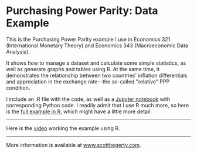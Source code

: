 # Purchasing Power Parity: Data Example
This is the Purchasing Power Parity example I use in Economics 321 (International Monetary Theory) and Economics 343 (Macroeconomic Data Analysis).

It shows how to manage a dataset and calculate some simple statistics, as well as generate graphs and tables using R. At the same time, it demonstrates the relationship between two countries' inflation differentials and appreciation in the exchange rate&mdash;the so-called "relative" PPP condition.

I include an .R file with the code, as well as a [Jupyter notebook](https://github.com/hegerty/PPP_Example/blob/main/PPP_321.ipynb) with corresponding Python code. I readily admit that I use R much more, so here is the [full example in R](https://github.com/hegerty/PPP_Example/blob/main/PPP_Example.md), which might have a little more detail.

***
Here is the [video](https://youtu.be/vbzOBzOZevg) working the example using R.

***
More information is available at www.scotthegerty.com.


